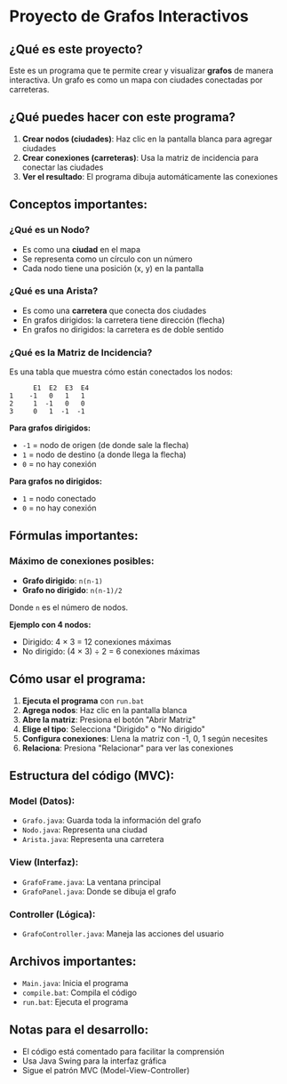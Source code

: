 # Proyecto de Grafos Interactivos

## ¿Qué es este proyecto?

Este es un programa que te permite crear y visualizar **grafos** de manera interactiva. Un grafo es como un mapa con ciudades conectadas por carreteras.

## ¿Qué puedes hacer con este programa?

1. **Crear nodos (ciudades)**: Haz clic en la pantalla blanca para agregar ciudades
2. **Crear conexiones (carreteras)**: Usa la matriz de incidencia para conectar las ciudades
3. **Ver el resultado**: El programa dibuja automáticamente las conexiones

## Conceptos importantes:

### ¿Qué es un Nodo?
- Es como una **ciudad** en el mapa
- Se representa como un círculo con un número
- Cada nodo tiene una posición (x, y) en la pantalla

### ¿Qué es una Arista?
- Es como una **carretera** que conecta dos ciudades
- En grafos dirigidos: la carretera tiene dirección (flecha)
- En grafos no dirigidos: la carretera es de doble sentido

### ¿Qué es la Matriz de Incidencia?
Es una tabla que muestra cómo están conectados los nodos:

```
      E1  E2  E3  E4
1    -1   0   1   1
2     1  -1   0   0
3     0   1  -1  -1
```

**Para grafos dirigidos:**
- `-1` = nodo de origen (de donde sale la flecha)
- `1` = nodo de destino (a donde llega la flecha)
- `0` = no hay conexión

**Para grafos no dirigidos:**
- `1` = nodo conectado
- `0` = no hay conexión

## Fórmulas importantes:

### Máximo de conexiones posibles:
- **Grafo dirigido**: `n(n-1)`
- **Grafo no dirigido**: `n(n-1)/2`

Donde `n` es el número de nodos.

**Ejemplo con 4 nodos:**
- Dirigido: 4 × 3 = 12 conexiones máximas
- No dirigido: (4 × 3) ÷ 2 = 6 conexiones máximas

## Cómo usar el programa:

1. **Ejecuta el programa** con `run.bat`
2. **Agrega nodos**: Haz clic en la pantalla blanca
3. **Abre la matriz**: Presiona el botón "Abrir Matriz"
4. **Elige el tipo**: Selecciona "Dirigido" o "No dirigido"
5. **Configura conexiones**: Llena la matriz con -1, 0, 1 según necesites
6. **Relaciona**: Presiona "Relacionar" para ver las conexiones

## Estructura del código (MVC):

### Model (Datos):
- `Grafo.java`: Guarda toda la información del grafo
- `Nodo.java`: Representa una ciudad
- `Arista.java`: Representa una carretera

### View (Interfaz):
- `GrafoFrame.java`: La ventana principal
- `GrafoPanel.java`: Donde se dibuja el grafo

### Controller (Lógica):
- `GrafoController.java`: Maneja las acciones del usuario

## Archivos importantes:
- `Main.java`: Inicia el programa
- `compile.bat`: Compila el código
- `run.bat`: Ejecuta el programa

## Notas para el desarrollo:
- El código está comentado para facilitar la comprensión
- Usa Java Swing para la interfaz gráfica
- Sigue el patrón MVC (Model-View-Controller)
